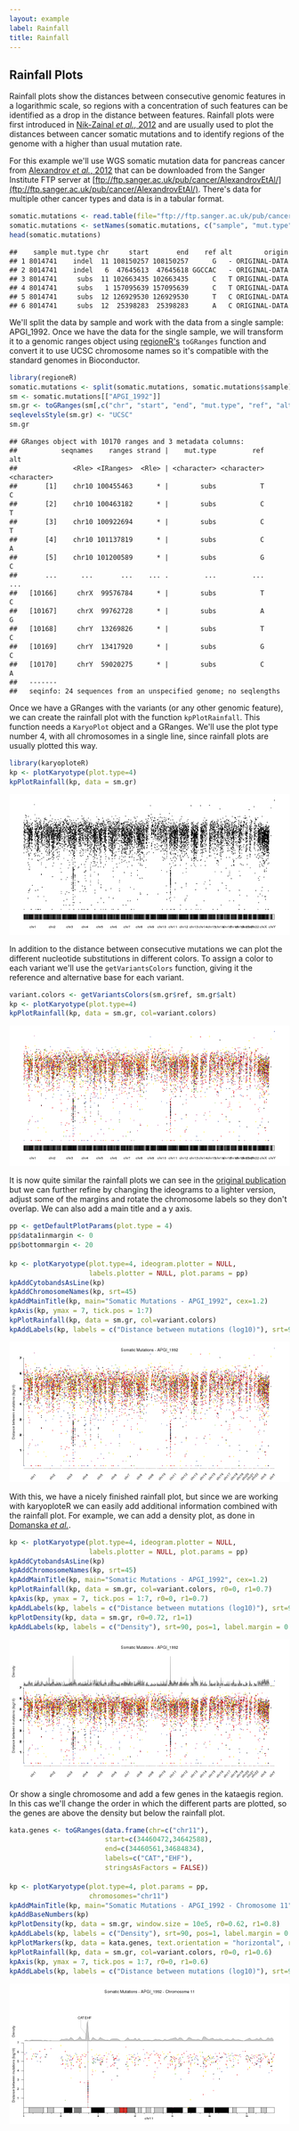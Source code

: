 ```yaml
---
layout: example
label: Rainfall
title: Rainfall
---
```





## Rainfall Plots

Rainfall plots show the distances between consecutive genomic features in a 
logarithmic scale, so regions with a concentration of such features can be
identified as a drop in the distance between features. Rainfall plots were
first introduced in [Nik-Zainal _et al._, 2012](http://www.cell.com/cell/fulltext/S0092-8674(12)00528-4)
and are usually used to plot the distances between cancer somatic mutations
and to identify regions of the genome with a higher than usual mutation rate.

For this example we'll use WGS somatic mutation data for pancreas cancer from 
[Alexandrov _et al._, 2012](http://www.cell.com/cell-reports/fulltext/S2211-1247(12)00433-0) 
that can be downloaded from the Sanger Institute FTP server at 
[ftp://ftp.sanger.ac.uk/pub/cancer/AlexandrovEtAl/](ftp://ftp.sanger.ac.uk/pub/cancer/AlexandrovEtAl/).
There's data for multiple other cancer types and data is in a tabular format.



```r
somatic.mutations <- read.table(file="ftp://ftp.sanger.ac.uk/pub/cancer/AlexandrovEtAl/somatic_mutation_data/Pancreas/Pancreas_raw_mutations_data.txt", header=FALSE, sep="\t", stringsAsFactors=FALSE)
somatic.mutations <- setNames(somatic.mutations, c("sample", "mut.type", "chr", "start", "end", "ref", "alt", "origin"))
head(somatic.mutations)
```

```
##    sample mut.type chr     start       end    ref alt        origin
## 1 8014741    indel  11 108150257 108150257      G   - ORIGINAL-DATA
## 2 8014741    indel   6  47645613  47645618 GGCCAC   - ORIGINAL-DATA
## 3 8014741     subs  11 102663435 102663435      C   T ORIGINAL-DATA
## 4 8014741     subs   1 157095639 157095639      C   T ORIGINAL-DATA
## 5 8014741     subs  12 126929530 126929530      T   C ORIGINAL-DATA
## 6 8014741     subs  12  25398283  25398283      A   C ORIGINAL-DATA
```

We'll split the data by sample and work with the data from a single sample: 
APGI_1992. Once we have the data for the single sample, we will transform it
to a genomic ranges object using 
[regioneR's](https://bioconductor.org/packages/regioneR) `toGRanges` function 
and convert it to use UCSC chromosome names so it's compatible with the
standard genomes in Bioconductor.


```r
library(regioneR)
somatic.mutations <- split(somatic.mutations, somatic.mutations$sample)
sm <- somatic.mutations[["APGI_1992"]]
sm.gr <- toGRanges(sm[,c("chr", "start", "end", "mut.type", "ref", "alt")])
seqlevelsStyle(sm.gr) <- "UCSC"
sm.gr
```

```
## GRanges object with 10170 ranges and 3 metadata columns:
##           seqnames    ranges strand |    mut.type         ref         alt
##              <Rle> <IRanges>  <Rle> | <character> <character> <character>
##       [1]    chr10 100455463      * |        subs           T           C
##       [2]    chr10 100463182      * |        subs           C           T
##       [3]    chr10 100922694      * |        subs           C           T
##       [4]    chr10 101137819      * |        subs           C           A
##       [5]    chr10 101200589      * |        subs           G           C
##       ...      ...       ...    ... .         ...         ...         ...
##   [10166]     chrX  99576784      * |        subs           T           C
##   [10167]     chrX  99762728      * |        subs           A           G
##   [10168]     chrY  13269826      * |        subs           T           C
##   [10169]     chrY  13417920      * |        subs           G           C
##   [10170]     chrY  59020275      * |        subs           C           A
##   -------
##   seqinfo: 24 sequences from an unspecified genome; no seqlengths
```

Once we have a GRanges with the variants (or any other genomic feature), we 
can create the rainfall plot with the function `kpPlotRainfall`. This function
needs a `KaryoPlot` object and a GRanges. We'll use the plot type number 4,
with all chromosomes in a single line, since rainfall plots are usually plotted
this way.


```r
library(karyoploteR)
kp <- plotKaryotype(plot.type=4)
kpPlotRainfall(kp, data = sm.gr)
```

![plot of chunk Figure1](images//Figure1-1.png)

In addition to the distance between consecutive mutations we can plot the 
different nucleotide substitutions in different colors. To assign a color
to each variant we'll use the `getVariantsColors` function, giving it the
reference and alternative base for each variant.



```r
variant.colors <- getVariantsColors(sm.gr$ref, sm.gr$alt)
kp <- plotKaryotype(plot.type=4)
kpPlotRainfall(kp, data = sm.gr, col=variant.colors)
```

![plot of chunk Figure2](images//Figure2-1.png)

It is now quite similar the rainfall plots we can see in the 
[original publication](http://www.cell.com/cell/fulltext/S0092-8674(12)00528-4)
but we can further refine by changing the ideograms to a lighter version, adjust
some of the margins and rotate the chromosome labels so they don't overlap. 
We can also add a main title and a y axis.


```r
pp <- getDefaultPlotParams(plot.type = 4)
pp$data1inmargin <- 0
pp$bottommargin <- 20

kp <- plotKaryotype(plot.type=4, ideogram.plotter = NULL,
                    labels.plotter = NULL, plot.params = pp)
kpAddCytobandsAsLine(kp)
kpAddChromosomeNames(kp, srt=45)
kpAddMainTitle(kp, main="Somatic Mutations - APGI_1992", cex=1.2)
kpAxis(kp, ymax = 7, tick.pos = 1:7)
kpPlotRainfall(kp, data = sm.gr, col=variant.colors)
kpAddLabels(kp, labels = c("Distance between mutations (log10)"), srt=90, pos=1, label.margin = 0.04)
```

![plot of chunk Figure3](images//Figure3-1.png)

With this, we have a nicely finished rainfall plot, but since we are working with
karyoploteR we can easily add additional information combined with the rainfall 
plot. For example, we can add a density plot, as done in 
[Domanska _et al._](https://bmcbioinformatics.biomedcentral.com/articles/10.1186/s12859-017-1679-8).



```r
kp <- plotKaryotype(plot.type=4, ideogram.plotter = NULL,
                    labels.plotter = NULL, plot.params = pp)
kpAddCytobandsAsLine(kp)
kpAddChromosomeNames(kp, srt=45)
kpAddMainTitle(kp, main="Somatic Mutations - APGI_1992", cex=1.2)
kpPlotRainfall(kp, data = sm.gr, col=variant.colors, r0=0, r1=0.7)
kpAxis(kp, ymax = 7, tick.pos = 1:7, r0=0, r1=0.7)
kpAddLabels(kp, labels = c("Distance between mutations (log10)"), srt=90, pos=1, label.margin = 0.04, r0=0, r1=0.7)
kpPlotDensity(kp, data = sm.gr, r0=0.72, r1=1)
kpAddLabels(kp, labels = c("Density"), srt=90, pos=1, label.margin = 0.04, r0=0.71, r1=1)
```

![plot of chunk Figure4](images//Figure4-1.png)

Or show a single chromosome and add a few genes in the kataegis region. 
In this cas we'll change the order in which the different parts
are plotted, so the genes are above the density but below the rainfall plot.


```r
kata.genes <- toGRanges(data.frame(chr=c("chr11"),
                        start=c(34460472,34642588),
                        end=c(34460561,34684834),
                        labels=c("CAT","EHF"),
                        stringsAsFactors = FALSE))

kp <- plotKaryotype(plot.type=4, plot.params = pp,
                    chromosomes="chr11")
kpAddMainTitle(kp, main="Somatic Mutations - APGI_1992 - Chromosome 11", cex=1.2)
kpAddBaseNumbers(kp)
kpPlotDensity(kp, data = sm.gr, window.size = 10e5, r0=0.62, r1=0.8)
kpAddLabels(kp, labels = c("Density"), srt=90, pos=1, label.margin = 0.04, r0=0.62, r1=0.8)
kpPlotMarkers(kp, data = kata.genes, text.orientation = "horizontal", r1=1.1, line.color = "#AAAAAA")
kpPlotRainfall(kp, data = sm.gr, col=variant.colors, r0=0, r1=0.6)
kpAxis(kp, ymax = 7, tick.pos = 1:7, r0=0, r1=0.6)
kpAddLabels(kp, labels = c("Distance between mutations (log10)"), srt=90, pos=1, label.margin = 0.04, r0=0, r1=0.6)
```

![plot of chunk Figure5](images//Figure5-1.png)
